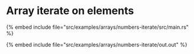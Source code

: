 # Array iterate on elements

{% embed include file="src/examples/arrays/numbers-iterate/src/main.rs" %}

{% embed include file="src/examples/arrays/numbers-iterate/out.out" %}


